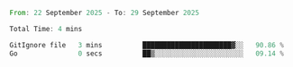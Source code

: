 <!--START_SECTION:waka-->

```rust
From: 22 September 2025 - To: 29 September 2025

Total Time: 4 mins

GitIgnore file   3 mins          ██████████████████████▓░░   90.86 %
Go               0 secs          ██▒░░░░░░░░░░░░░░░░░░░░░░   09.14 %
```

<!--END_SECTION:waka-->
